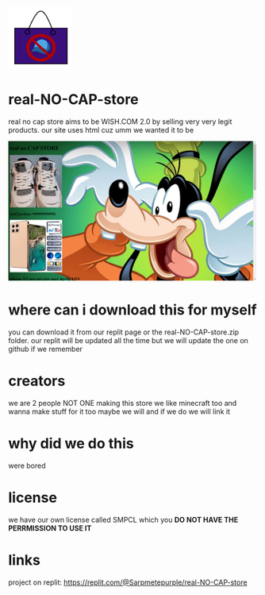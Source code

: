 <img src="RNCS-icon.png" width="128">

# real-NO-CAP-store
real no cap store aims to be WISH.COM 2.0 by selling very very legit products. our site uses html cuz umm we wanted it to be

<img src="preview.png" width="500">

# where can i download this for myself
you can download it from our replit page or the real-NO-CAP-store.zip
folder. our replit will be updated all the time but we will
update the one on github if we remember

# creators
we are 2 people NOT ONE making this store we like minecraft too
and wanna make stuff for it too maybe we will and if we do 
we will link it 

# why did we do this
were bored

# license
we have our own license called SMPCL which you **DO NOT HAVE 
THE PERRMISSION TO USE IT**

# links
project on replit: https://replit.com/@Sarpmetepurple/real-NO-CAP-store
